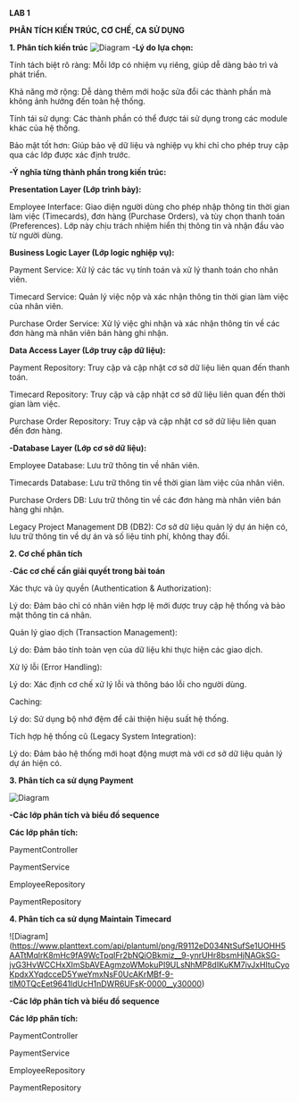 **LAB 1**

**PHÂN TÍCH KIẾN TRÚC, CƠ CHẾ, CA SỬ DỤNG**

**1. Phân tích kiến trúc**
![Diagram](https://www.planttext.com/api/plantuml/png/j5HBJiCm4Dtx5AEksaKt702L41P8HLGji9ywqs9mx6ZiW2BKax7WI5m1frK_SHFQ1Sp22y_pcpSlC_d-_1evZ-pBN8i2vIik2NeJhDXg3RFAUSfxy24Wn3xDvCXuzCeQ66D5l8NK8JKw1xsRlD2s8e9RuuaNAEaGj8u7bPD4pbppUbAoV4P7SCyPSPnaMX2JaRHFhCJcRAfCIgSC1IbZkrIoKsVeDG_Dm8puJRM8l4OjIusU-eDOYGqYtC7rAkRUDjX9FYldkV8nynDgbJKh7b4tJUeiC2LfEJkxGEnXYXxXIigrZISCd59XdVAMgoCL6uPOnMDHQu0qESl2_w6FRFp38crMpkjA9nTcYmoOJZlShwXeWuAyDjIObYYhUevVI7guGnE4hZzbca0_JIu6krSh4TfftVjXPj_DyB9ZtKJ75kvU7G-OQ1kw1lx0HJ4YazM_hXy0003__mC0)
**-Lý do lựa chọn:**

Tính tách biệt rõ ràng: Mỗi lớp có nhiệm vụ riêng, giúp dễ dàng bảo trì và phát triển.

Khả năng mở rộng: Dễ dàng thêm mới hoặc sửa đổi các thành phần mà không ảnh hưởng đến toàn hệ thống.

Tính tái sử dụng: Các thành phần có thể được tái sử dụng trong các module khác của hệ thống.

Bảo mật tốt hơn: Giúp bảo vệ dữ liệu và nghiệp vụ khi chỉ cho phép truy cập qua các lớp được xác định trước.

**-Ý nghĩa từng thành phần trong kiến trúc:**

**Presentation Layer (Lớp trình bày):**

Employee Interface: Giao diện người dùng cho phép nhập thông tin thời gian làm việc (Timecards), đơn hàng (Purchase Orders), và tùy chọn thanh toán (Preferences). Lớp này chịu trách nhiệm hiển thị thông tin và nhận đầu vào từ người dùng.

**Business Logic Layer (Lớp logic nghiệp vụ):**

Payment Service: Xử lý các tác vụ tính toán và xử lý thanh toán cho nhân viên.

Timecard Service: Quản lý việc nộp và xác nhận thông tin thời gian làm việc của nhân viên.

Purchase Order Service: Xử lý việc ghi nhận và xác nhận thông tin về các đơn hàng mà nhân viên bán hàng ghi nhận.

**Data Access Layer (Lớp truy cập dữ liệu):**

Payment Repository: Truy cập và cập nhật cơ sở dữ liệu liên quan đến thanh toán.

Timecard Repository: Truy cập và cập nhật cơ sở dữ liệu liên quan đến thời gian làm việc.

Purchase Order Repository: Truy cập và cập nhật cơ sở dữ liệu liên quan đến đơn hàng.

**-Database Layer (Lớp cơ sở dữ liệu):**

Employee Database: Lưu trữ thông tin về nhân viên.

Timecards Database: Lưu trữ thông tin về thời gian làm việc của nhân viên.

Purchase Orders DB: Lưu trữ thông tin về các đơn hàng mà nhân viên bán hàng ghi nhận.

Legacy Project Management DB (DB2): Cơ sở dữ liệu quản lý dự án hiện có, lưu trữ thông tin về dự án và số liệu tính phí, không thay đổi.

**2. Cơ chế phân tích**

-**Các cơ chế cần giải quyết trong bài toán**

Xác thực và ủy quyền (Authentication & Authorization):

Lý do: Đảm bảo chỉ có nhân viên hợp lệ mới được truy cập hệ thống và bảo mật thông tin cá nhân.

Quản lý giao dịch (Transaction Management):

Lý do: Đảm bảo tính toàn vẹn của dữ liệu khi thực hiện các giao dịch.

Xử lý lỗi (Error Handling):

Lý do: Xác định cơ chế xử lý lỗi và thông báo lỗi cho người dùng.

Caching:

Lý do: Sử dụng bộ nhớ đệm để cải thiện hiệu suất hệ thống.

Tích hợp hệ thống cũ (Legacy System Integration):

Lý do: Đảm bảo hệ thống mới hoạt động mượt mà với cơ sở dữ liệu quản lý dự án hiện có.

**3. Phân tích ca sử dụng Payment**

![Diagram](https://www.planttext.com/api/plantuml/png/T9112i9034NtSufSm0lCGWeYua8eYWSOfhzOc9cKJ1HwDXSUoIlOGgj5RLOX-Iy_oVF-AB8wqMiCndbbeMri0tU0cH9QhQbqNKJI3ISL3W5YwOG0hrE73j0BL-P7EADFa5lZOQaKziXvWHrb0pYjS4JBkUctwopjeEywxLFDVxYnCiVERUKK2vOVuTpLKdz6tKZyeiPPfa2gXh_ryG800F__0m00)

**-Các lớp phân tích và biểu đồ sequence**

**Các lớp phân tích:**

PaymentController

PaymentService

EmployeeRepository

PaymentRepository

**4. Phân tích ca sử dụng Maintain Timecard**

![Diagram]
(https://www.planttext.com/api/plantuml/png/R9112eD034NtSufSe1UOHH5AATtMqlrK8mHc9fA9WcTpqIFr2bNQiOBkmiz__9-ynrUHr8bsmHjNAGkSG-jvG3HvWCCHxXImSbAVEAgmzoWMokuPI9ULsNhMP8dIKuKM7ivJxHItuCyoKpdxXYqdcceD5YweYmxNsF0UcAKrMBf-9-tlM0TQcEet9641ldUcH1nDWR6UFsK-0000__y30000)

**-Các lớp phân tích và biểu đồ sequence**

**Các lớp phân tích:**

PaymentController

PaymentService

EmployeeRepository

PaymentRepository
